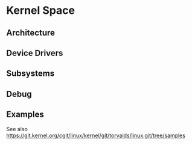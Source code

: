 Kernel Space
==

## Architecture
## Device Drivers
## Subsystems
## Debug
## Examples

See also
https://git.kernel.org/cgit/linux/kernel/git/torvalds/linux.git/tree/samples
